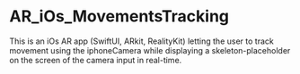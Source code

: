 # AR_iOs_MovementsTracking
This is an iOs AR app (SwiftUI, ARkit, RealityKit) letting the user to track movement using the iphoneCamera while displaying a skeleton-placeholder on the screen of the camera input in real-time.
